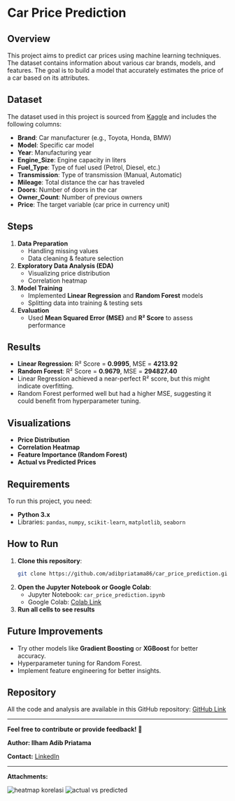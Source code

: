 # Car Price Prediction

## Overview
This project aims to predict car prices using machine learning techniques. The dataset contains information about various car brands, models, and features. The goal is to build a model that accurately estimates the price of a car based on its attributes.

## Dataset
The dataset used in this project is sourced from [Kaggle](https://www.kaggle.com/datasets/asinow/car-price-dataset) and includes the following columns:

- **Brand**: Car manufacturer (e.g., Toyota, Honda, BMW)
- **Model**: Specific car model
- **Year**: Manufacturing year
- **Engine_Size**: Engine capacity in liters
- **Fuel_Type**: Type of fuel used (Petrol, Diesel, etc.)
- **Transmission**: Type of transmission (Manual, Automatic)
- **Mileage**: Total distance the car has traveled
- **Doors**: Number of doors in the car
- **Owner_Count**: Number of previous owners
- **Price**: The target variable (car price in currency unit)

## Steps
1. **Data Preparation**
   - Handling missing values
   - Data cleaning & feature selection
2. **Exploratory Data Analysis (EDA)**
   - Visualizing price distribution
   - Correlation heatmap
3. **Model Training**
   - Implemented **Linear Regression** and **Random Forest** models
   - Splitting data into training & testing sets
4. **Evaluation**
   - Used **Mean Squared Error (MSE)** and **R² Score** to assess performance

## Results
- **Linear Regression**: R² Score = **0.9995**, MSE = **4213.92**
- **Random Forest**: R² Score = **0.9679**, MSE = **294827.40**
- Linear Regression achieved a near-perfect R² score, but this might indicate overfitting.
- Random Forest performed well but had a higher MSE, suggesting it could benefit from hyperparameter tuning.

## Visualizations
- **Price Distribution**
- **Correlation Heatmap**
- **Feature Importance (Random Forest)**
- **Actual vs Predicted Prices**

## Requirements
To run this project, you need:
- **Python 3.x**
- Libraries: `pandas`, `numpy`, `scikit-learn`, `matplotlib`, `seaborn`

## How to Run
1. **Clone this repository**:
   ```bash
   git clone https://github.com/adibpriatama86/car_price_prediction.git
   ```
2. **Open the Jupyter Notebook or Google Colab**:
   - Jupyter Notebook: `car_price_prediction.ipynb`
   - Google Colab: [Colab Link](https://colab.research.google.com/drive/1FetYxk20kqxsh44fPS8EzhR92Dpr6h3w?usp=drive_link)
3. **Run all cells to see results**


## Future Improvements
- Try other models like **Gradient Boosting** or **XGBoost** for better accuracy.
- Hyperparameter tuning for Random Forest.
- Implement feature engineering for better insights.

## Repository
All the code and analysis are available in this GitHub repository: [GitHub Link](https://github.com/adibpriatama86/car_price_prediction)

---
**Feel free to contribute or provide feedback! 🚀**


**Author: Ilham Adib Priatama**

**Contact:** [LinkedIn](http://linkedin.com/in/ilhamadibpriatama)

---

**Attachments:**


![heatmap korelasi](https://github.com/user-attachments/assets/1bedd38f-66d0-4414-9596-217a97a5f3ed)
![actual vs predicted](https://github.com/user-attachments/assets/e7997125-15cd-432a-8dcd-91e06acc7a4b)
